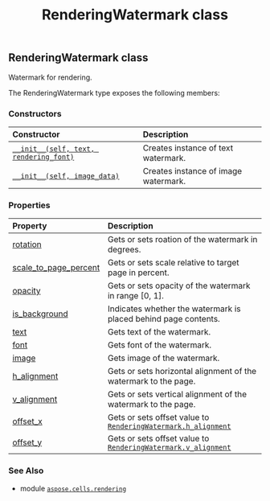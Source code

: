 ﻿---
title: RenderingWatermark class
second_title: Aspose.Cells for Python via .NET API References
description: 
type: docs
weight: 110
url: /aspose.cells.rendering/renderingwatermark/
is_root: false
---

## RenderingWatermark class

Watermark for rendering.



The RenderingWatermark type exposes the following members:

### Constructors
| Constructor | Description |
| :- | :- |
| [`__init__(self, text, rendering_font)`](/cells/python-net/aspose.cells.rendering/renderingwatermark/__init__/#str-aspose.cells.rendering.renderingfont) | Creates instance of text watermark. |
| [`__init__(self, image_data)`](/cells/python-net/aspose.cells.rendering/renderingwatermark/__init__/#bytes) | Creates instance of image watermark. |


### Properties
| Property | Description |
| :- | :- |
| [rotation](/cells/python-net/aspose.cells.rendering/renderingwatermark/rotation) | Gets or sets roation of the watermark in degrees. |
| [scale_to_page_percent](/cells/python-net/aspose.cells.rendering/renderingwatermark/scale_to_page_percent) | Gets or sets scale relative to target page in percent. |
| [opacity](/cells/python-net/aspose.cells.rendering/renderingwatermark/opacity) | Gets or sets opacity of the watermark in range [0, 1]. |
| [is_background](/cells/python-net/aspose.cells.rendering/renderingwatermark/is_background) | Indicates whether the watermark is placed behind page contents. |
| [text](/cells/python-net/aspose.cells.rendering/renderingwatermark/text) | Gets text of the watermark. |
| [font](/cells/python-net/aspose.cells.rendering/renderingwatermark/font) | Gets font of the watermark. |
| [image](/cells/python-net/aspose.cells.rendering/renderingwatermark/image) | Gets image of the watermark. |
| [h_alignment](/cells/python-net/aspose.cells.rendering/renderingwatermark/h_alignment) | Gets or sets horizontal alignment of the watermark to the page. |
| [v_alignment](/cells/python-net/aspose.cells.rendering/renderingwatermark/v_alignment) | Gets or sets vertical alignment of the watermark to the page. |
| [offset_x](/cells/python-net/aspose.cells.rendering/renderingwatermark/offset_x) | Gets or sets offset value to [`RenderingWatermark.h_alignment`](/cells/python-net/aspose.cells.rendering/renderingwatermark#h_alignment) |
| [offset_y](/cells/python-net/aspose.cells.rendering/renderingwatermark/offset_y) | Gets or sets offset value to [`RenderingWatermark.v_alignment`](/cells/python-net/aspose.cells.rendering/renderingwatermark#v_alignment) |



### See Also
* module [`aspose.cells.rendering`](..)
